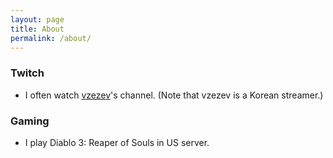 ```yaml
---
layout: page
title: About
permalink: /about/
---
```


### Twitch

- I often watch [vzezev](https://twitch.tv/vzezev)'s channel. (Note that vzezev is a Korean streamer.)

### Gaming

- I play Diablo 3: Reaper of Souls in US server.
